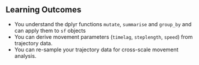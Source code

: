 ## Learning Outcomes

- You understand the dplyr functions `mutate`, `summarise` and `group_by` and can apply them to `sf` objects
- You can derive movement parameters (`timelag`, `steplength`, `speed`) from trajectory data.
- You can re-sample your trajectory data for cross-scale movement analysis. 


